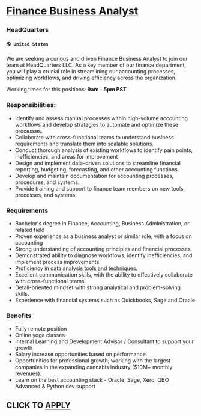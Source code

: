 # [Finance Business Analyst](https://www.remotewlb.com/apply/finance-business-analyst)  
### HeadQuarters  
#### `🌎 United States`  

We are seeking a curious and driven Finance Business Analyst to join our team at HeadQuarters LLC. As a key member of our finance department, you will play a crucial role in streamlining our accounting processes, optimizing workflows, and driving efficiency across the organization.

Working times for this positions: **9am - 5pm PST**

### Responsibilities:

  * Identify and assess manual processes within high-volume accounting workflows and develop strategies to automate and optimize these processes.
  * Collaborate with cross-functional teams to understand business requirements and translate them into scalable solutions.
  * Conduct thorough analysis of existing workflows to identify pain points, inefficiencies, and areas for improvement
  * Design and implement data-driven solutions to streamline financial reporting, budgeting, forecasting, and other accounting functions.
  * Develop and maintain documentation for accounting processes, procedures, and systems.
  * Provide training and support to finance team members on new tools, processes, and systems.

### Requirements

  * Bachelor's degree in Finance, Accounting, Business Administration, or related field
  * Proven experience as a business analyst or similar role, with a focus on accounting
  * Strong understanding of accounting principles and financial processes.
  * Demonstrated ability to diagnose workflows, identify inefficiencies, and implement process improvements
  * Proficiency in data analysis tools and techniques.
  * Excellent communication skills, with the ability to effectively collaborate with cross-functional teams.
  * Detail-oriented mindset with strong analytical and problem-solving skills.
  * Experience with financial systems such as Quickbooks, Sage and Oracle

### Benefits

  * Fully remote position
  * Online yoga classes
  * Internal Learning and Development Advisor / Consultant to support your growth
  * Salary increase opportunities based on performance
  * Opportunities for professional growth; working with the largest companies in the expanding cannabis industry ($10M+ monthly revenues).
  * Learn on the best accounting stack - Oracle, Sage, Xero, QBO Advanced & Python dev support  
  

  
## CLICK TO [APPLY](https://www.remotewlb.com/apply/finance-business-analyst)

